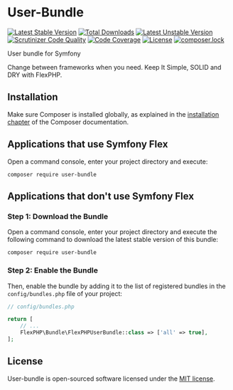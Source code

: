 # User-Bundle

[![Latest Stable Version](https://poser.pugx.org/flexphp/user-bundle/v/stable)](https://packagist.org/packages/flexphp/user-bundle)
[![Total Downloads](https://poser.pugx.org/flexphp/user-bundle/downloads)](https://packagist.org/packages/flexphp/user-bundle)
[![Latest Unstable Version](https://poser.pugx.org/flexphp/user-bundle/v/unstable)](https://packagist.org/packages/flexphp/user-bundle)
[![Scrutinizer Code Quality](https://scrutinizer-ci.com/g/flexphp/flex-user-bundle/badges/quality-score.png)](https://scrutinizer-ci.com/g/flexphp/flex-user-bundle)
[![Code Coverage](https://scrutinizer-ci.com/g/flexphp/flex-user-bundle/badges/coverage.png)](https://scrutinizer-ci.com/g/flexphp/flex-user-bundle)
[![License](https://poser.pugx.org/flexphp/user-bundle/license)](https://packagist.org/packages/flexphp/user-bundle)
[![composer.lock](https://poser.pugx.org/flexphp/user-bundle/composerlock)](https://packagist.org/packages/flexphp/user-bundle)

User bundle for Symfony

Change between frameworks when you need. Keep It Simple, SOLID and DRY with FlexPHP.

## Installation

Make sure Composer is installed globally, as explained in the
[installation chapter](https://getcomposer.org/doc/00-intro.md)
of the Composer documentation.

Applications that use Symfony Flex
----------------------------------

Open a command console, enter your project directory and execute:

```console
composer require user-bundle
```

Applications that don't use Symfony Flex
----------------------------------------

### Step 1: Download the Bundle

Open a command console, enter your project directory and execute the
following command to download the latest stable version of this bundle:

```console
composer require user-bundle
```

### Step 2: Enable the Bundle

Then, enable the bundle by adding it to the list of registered bundles
in the `config/bundles.php` file of your project:

```php
// config/bundles.php

return [
    // ...
    FlexPHP\Bundle\FlexPHPUserBundle::class => ['all' => true],
];
```

## License

User-bundle is open-sourced software licensed under the [MIT license](https://opensource.org/licenses/MIT).
